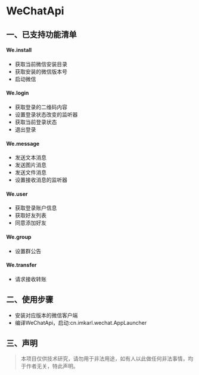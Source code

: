 # WeChatApi

## 一、已支持功能清单

#### We.install

- 获取当前微信安装目录
- 获取安装的微信版本号
- 启动微信

#### We.login

- 获取登录的二维码内容
- 设置登录状态改变的监听器
- 获取当前登录状态
- 退出登录

#### We.message

- 发送文本消息
- 发送图片消息
- 发送文件消息
- 设置接收消息的监听器

#### We.user

- 获取登录账户信息
- 获取好友列表
- 同意添加好友

#### We.group

- 设置群公告

#### We.transfer

- 请求接收转账


## 二、使用步骤

- 安装对应版本的微信客户端
- 编译WeChatApi，启动:cn.imkarl.wechat.AppLauncher

## 三、声明

> 本项目仅供技术研究，请勿用于非法用途，如有人以此做任何非法事情，均于作者无关，特此声明。
